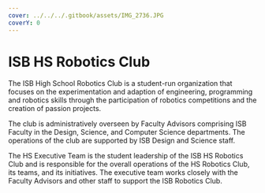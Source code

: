 ```yaml
---
cover: ../../../.gitbook/assets/IMG_2736.JPG
coverY: 0
---
```


# ISB HS Robotics Club

The ISB High School Robotics Club is a student-run organization that focuses on the experimentation and adaption of engineering, programming and robotics skills through the participation of robotics competitions and the creation of passion projects.&#x20;

The club is administratively overseen by Faculty Advisors comprising ISB Faculty in the Design, Science, and Computer Science departments. The operations of the club are supported by ISB Design and Science staff.&#x20;

The HS Executive Team is the student leadership of the ISB HS Robotics Club and is responsible for the overall operations of the HS Robotics Club, its teams, and its initiatives. The executive team works closely with the Faculty Advisors and other staff to support the ISB Robotics Club.
